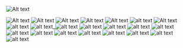 ![Alt text](https://cdn.discordapp.com/attachments/1124209510324646010/1329361243026231307/Untitled30_20250116160214.png?ex=678a0fa2&is=6788be22&hm=1dd0803d034078e8192ba7f5cfa6ee87817f28e745aef2baa749e892b458dd29&)

![Alt text](https://adriansblinkiecollection.neocities.org/e5.gif) ![Alt text](https://adriansblinkiecollection.neocities.org/e6.gif) ![Alt text](https://adriansblinkiecollection.neocities.org/e16.gif) ![Alt text](https://adriansblinkiecollection.neocities.org/e100.gif) ![Alt text](https://adriansblinkiecollection.neocities.org/e94.gif) ![alt text](https://adriansblinkiecollection.neocities.org/e35.gif) ![Alt text](https://adriansblinkiecollection.neocities.org/e21.gif) ![alt text](https://adriansblinkiecollection.neocities.org/e86.gif
) ![alt text](https://adriansblinkiecollection.neocities.org/v3.gif)_![alt text](https://adriansblinkiecollection.neocities.org/e23.gif) ![alt text](https://adriansblinkiecollection.neocities.org/e8.gif) ![alt text](https://adriansblinkiecollection.neocities.org/e9.gif)
![alt text](https://adriansblinkiecollection.neocities.org/e79.gif) ![alt text](https://adriansblinkiecollection.neocities.org/e69.gif) ![alt text](https://adriansblinkiecollection.neocities.org/e80.gif) ![alt text](https://adriansblinkiecollection.neocities.org/e74.gif) ![alt text](https://adriansblinkiecollection.neocities.org/e101.gif) ![alt text](https://adriansblinkiecollection.neocities.org/e110.gif) ![alt text](https://y2k.neocities.org/blinkiez/newbatch/UkWUKyd.gif) ![alt text](https://y2k.neocities.org/blinkiez/tumblr_static_5h66wf2omuosk4g44844kk4c0.gif) ![alt text](https://y2k.neocities.org/blinkiez/tumblr_ovh60hHcNA1wugl5wo2_250.gif) ![alt text](https://y2k.neocities.org/blinkiez/owl.gif) 
